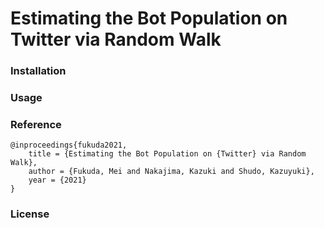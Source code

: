# Estimating the Bot Population on Twitter via Random Walk

### Installation

### Usage

### Reference
```
@inproceedings{fukuda2021,
    title = {Estimating the Bot Population on {Twitter} via Random Walk},
    author = {Fukuda, Mei and Nakajima, Kazuki and Shudo, Kazuyuki},
    year = {2021}
}
```

### License
